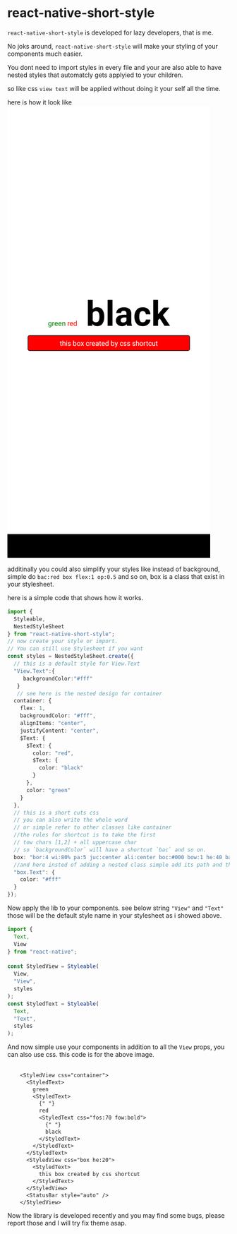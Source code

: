 # react-native-short-style
`react-native-short-style` is developed for lazy developers, that is me.

No joks around, `react-native-short-style` will make your styling of your components much easier.

You dont need to import styles in every file and your are also able to have nested styles that automatcly gets applyied to your children. 

so like css `view text` will be applied without doing it your self all the time.

here is how it look like
![screenshot](https://raw.githubusercontent.com/1-AlenToma/react-native-short-style/main/screenshot/image.png)

additinally you could also simplify your styles like instead of background, simple do `bac:red box flex:1 op:0.5` and so on, box is a class that exist in your stylesheet.

here is a simple code that shows how it works.

```ts
import {
  Styleable,
  NestedStyleSheet
} from "react-native-short-style";
// now create your style or import.
// You can still use Stylesheet if you want
const styles = NestedStyleSheet.create({
  // this is a default style for View.Text
  "View.Text":{
     backgroundColor:"#fff"
   }
   // see here is the nested design for container
  container: {
    flex: 1,
    backgroundColor: "#fff",
    alignItems: "center",
    justifyContent: "center",
    $Text: {
      $Text: {
        color: "red",
        $Text: {
          color: "black"
        }
      },
      color: "green"
    }
  },
  // this is a short cuts css
  // you can also write the whole word
  // or simple refer to other classes like container
  //the rules for shortcut is to take the first
  // tow chars [1,2] + all uppercase char
  // so `backgroundColor` will have a shortcut `bac` and so on.
  box: "bor:4 wi:80% pa:5 juc:center ali:center boc:#000 bow:1 he:40 bac:red minHeight:10",
  //and here insted of adding a nested class simple add its path and the lib will find it.
  "box.Text": {
    color: "#fff"
  }
});

```
Now apply the lib to your components.
see below string `"View"` and `"Text"`
those will be the default style name in your stylesheet as i showed above.
```ts
import {
  Text,
  View
} from "react-native";

const StyledView = Styleable(
  View,
  "View",
  styles
);
const StyledText = Styleable(
  Text,
  "Text",
  styles
);

```

And now simple use your components
in addition to all the `View` props,
you can also use css.
this code is for the above image.
```tsx

    <StyledView css="container">
      <StyledText>
        green
        <StyledText>
          {" "}
          red
          <StyledText css="fos:70 fow:bold">
            {" "}
            black
          </StyledText>
        </StyledText>
      </StyledText>
      <StyledView css="box he:20">
        <StyledText>
          this box created by css shortcut
        </StyledText>
      </StyledView>
      <StatusBar style="auto" />
    </StyledView>
```
Now the library is developed recently and you may find some bugs, please report those and I will try fix theme asap. 
